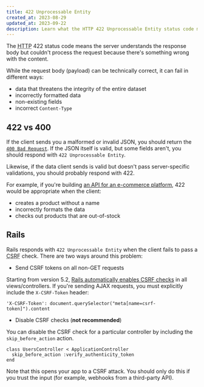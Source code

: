 ```yaml
---
title: 422 Unprocessable Entity
created_at: 2023-08-29
updated_at: 2023-09-22
description: Learn what the HTTP 422 Unprocessable Entity status code means, how it differs from 400 Bad Request, and how to deal with it in Ruby on Rails.
---
```


The <abbr title="Hypertext Transfer Protocol">HTTP</abbr> 422 status code means the server understands the response body but couldn't process the request because there's something wrong with the content.

While the request body (payload) can be technically correct, it can fail in different ways:

* data that threatens the integrity of the entire dataset
* incorrectly formatted data
* non-existing fields
* incorrect `Content-Type`

## 422 vs 400

If the client sends you a malformed or invalid JSON, you should return the [`400 Bad Request`](400-bad-request.html). If the JSON itself is valid, but some fields aren't, you should respond with `422 Unprocessable Entity`.

Likewise, if the data client sends is valid but doesn't pass server-specific validations, you should probably respond with 422.

For example, if you're building <a href="https://shopify.dev/docs/api/usage/response-codes" target="_blank" rel="noopener">an API for an e-commerce platform</a>, 422 would be appropriate when the client:

* creates a product without a name
* incorrectly formats the data
* checks out products that are out-of-stock

## Rails

Rails responds with `422 Unprocessable Entity` when the client fails to pass a <abbr title="Cross-site Request Forgery">CSRF</abbr> check. There are two ways around this problem:

* Send CSRF tokens on all non-GET requests

Starting from version 5.2, <a href="https://github.com/rails/rails/pull/29742" target="_blank" rel="noopener">Rails automatically enables CSRF checks</a> in all views/controllers. If you're sending AJAX requests, you must explicitly include the `X-CSRF-Token` header:

    'X-CSRF-Token': document.querySelector("meta[name=csrf-token]").content

* Disable CSRF checks (**not recommended**)

You can disable the CSRF check for a particular controller by including the `skip_before_action` action.

    class UsersController < ApplicationController
      skip_before_action :verify_authenticity_token
    end

Note that this opens your app to a CSRF attack. You should only do this if you trust the input (for example, webhooks from a third-party API).
